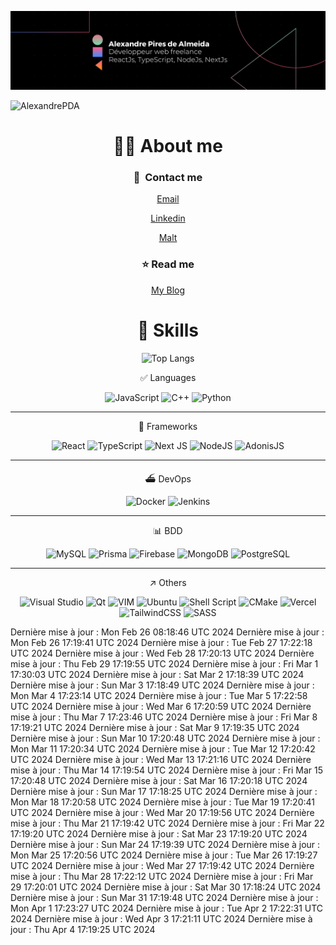 ![Description de l'image](./banniereLK.png)

<p align="left"> <img src="https://komarev.com/ghpvc/?username=AlexandrePDA&label=Profile%20views&color=0e75b6&style=flat" alt="AlexandrePDA" /> </p>

<div align="center">
  
# 👋🏽 About me

### 💌  **Contact me**
  
  [Email](mailto:al.piresdealmeida@gmail.com)
  
  [Linkedin](www.linkedin.com/in/alexandre-pires-de-almeida)
  
[Malt](https://www.malt.fr/profile/alexandrepiresdealmeida)
 
### ⭐️ **Read me** 

[My Blog](https://alexandre-blog.vercel.app)



                    

# 🦾 Skills


  

![Top Langs](https://github-readme-stats.vercel.app/api/top-langs/?username=alexandrePDA&layout=compact)


✅ Languages

![JavaScript](https://img.shields.io/badge/javascript-%23323330.svg?style=for-the-badge&logo=javascript&logoColor=%23F7DF1E)
![C++](https://img.shields.io/badge/c++-%2300599C.svg?style=for-the-badge&logo=c%2B%2B&logoColor=white)
![Python](https://img.shields.io/badge/python-3670A0?style=for-the-badge&logo=python&logoColor=ffdd54)

---

🧩 Frameworks

![React](https://img.shields.io/badge/react-%2320232a.svg?style=for-the-badge&logo=react&logoColor=%2361DAFB)
![TypeScript](https://img.shields.io/badge/typescript-%23007ACC.svg?style=for-the-badge&logo=typescript&logoColor=white)
![Next JS](https://img.shields.io/badge/Next-black?style=for-the-badge&logo=next.js&logoColor=white)
![NodeJS](https://img.shields.io/badge/node.js-6DA55F?style=for-the-badge&logo=node.js&logoColor=white)
![AdonisJS](https://img.shields.io/badge/adonis%20js-220052?style=for-the-badge&logo=adonisjs&logoColor=white)

---

⛴️ DevOps

![Docker](https://img.shields.io/badge/Docker-2CA5E0?style=for-the-badge&logo=docker&logoColor=white)
![Jenkins](https://img.shields.io/badge/Jenkins-D24939?style=for-the-badge&logo=Jenkins&logoColor=white)

---

📊 BDD
  
![MySQL](https://img.shields.io/badge/mysql-%2300f.svg?style=for-the-badge&logo=mysql&logoColor=white)
![Prisma](https://img.shields.io/badge/Prisma-3982CE?style=for-the-badge&logo=Prisma&logoColor=white)
![Firebase](https://img.shields.io/badge/Firebase-039BE5?style=for-the-badge&logo=Firebase&logoColor=white)
![MongoDB](https://img.shields.io/badge/MongoDB-%234ea94b.svg?style=for-the-badge&logo=mongodb&logoColor=white)
![PostgreSQL](https://img.shields.io/badge/PostgreSQL-316192?style=for-the-badge&logo=postgresql&logoColor=white)

---


↗️ Others

![Visual Studio](https://img.shields.io/badge/Visual%20Studio-5C2D91.svg?style=for-the-badge&logo=visual-studio&logoColor=white)
![Qt](https://img.shields.io/badge/Qt-%23217346.svg?style=for-the-badge&logo=Qt&logoColor=white)
![VIM](https://img.shields.io/badge/VIM-%2311AB00.svg?&style=for-the-badge&logo=vim&logoColor=white)
![Ubuntu](https://img.shields.io/badge/Ubuntu-E95420?style=for-the-badge&logo=ubuntu&logoColor=white)
![Shell Script](https://img.shields.io/badge/shell_script-%23121011.svg?style=for-the-badge&logo=gnu-bash&logoColor=white)
![CMake](https://img.shields.io/badge/CMake-%23008FBA.svg?style=for-the-badge&logo=cmake&logoColor=white)
![Vercel](https://img.shields.io/badge/vercel-%23000000.svg?style=for-the-badge&logo=vercel&logoColor=white)
![TailwindCSS](https://img.shields.io/badge/tailwindcss-%2338B2AC.svg?style=for-the-badge&logo=tailwind-css&logoColor=white)
![SASS](https://img.shields.io/badge/SASS-hotpink.svg?style=for-the-badge&logo=SASS&logoColor=white)

 
</div>


Dernière mise à jour : Mon Feb 26 08:18:46 UTC 2024
Dernière mise à jour : Mon Feb 26 17:19:41 UTC 2024
Dernière mise à jour : Tue Feb 27 17:22:18 UTC 2024
Dernière mise à jour : Wed Feb 28 17:20:13 UTC 2024
Dernière mise à jour : Thu Feb 29 17:19:55 UTC 2024
Dernière mise à jour : Fri Mar  1 17:30:03 UTC 2024
Dernière mise à jour : Sat Mar  2 17:18:39 UTC 2024
Dernière mise à jour : Sun Mar  3 17:18:49 UTC 2024
Dernière mise à jour : Mon Mar  4 17:23:14 UTC 2024
Dernière mise à jour : Tue Mar  5 17:22:58 UTC 2024
Dernière mise à jour : Wed Mar  6 17:20:59 UTC 2024
Dernière mise à jour : Thu Mar  7 17:23:46 UTC 2024
Dernière mise à jour : Fri Mar  8 17:19:21 UTC 2024
Dernière mise à jour : Sat Mar  9 17:19:35 UTC 2024
Dernière mise à jour : Sun Mar 10 17:20:48 UTC 2024
Dernière mise à jour : Mon Mar 11 17:20:34 UTC 2024
Dernière mise à jour : Tue Mar 12 17:20:42 UTC 2024
Dernière mise à jour : Wed Mar 13 17:21:16 UTC 2024
Dernière mise à jour : Thu Mar 14 17:19:54 UTC 2024
Dernière mise à jour : Fri Mar 15 17:20:48 UTC 2024
Dernière mise à jour : Sat Mar 16 17:20:18 UTC 2024
Dernière mise à jour : Sun Mar 17 17:18:25 UTC 2024
Dernière mise à jour : Mon Mar 18 17:20:58 UTC 2024
Dernière mise à jour : Tue Mar 19 17:20:41 UTC 2024
Dernière mise à jour : Wed Mar 20 17:19:56 UTC 2024
Dernière mise à jour : Thu Mar 21 17:19:42 UTC 2024
Dernière mise à jour : Fri Mar 22 17:19:20 UTC 2024
Dernière mise à jour : Sat Mar 23 17:19:20 UTC 2024
Dernière mise à jour : Sun Mar 24 17:19:39 UTC 2024
Dernière mise à jour : Mon Mar 25 17:20:56 UTC 2024
Dernière mise à jour : Tue Mar 26 17:19:27 UTC 2024
Dernière mise à jour : Wed Mar 27 17:19:42 UTC 2024
Dernière mise à jour : Thu Mar 28 17:22:12 UTC 2024
Dernière mise à jour : Fri Mar 29 17:20:01 UTC 2024
Dernière mise à jour : Sat Mar 30 17:18:24 UTC 2024
Dernière mise à jour : Sun Mar 31 17:19:48 UTC 2024
Dernière mise à jour : Mon Apr  1 17:23:27 UTC 2024
Dernière mise à jour : Tue Apr  2 17:22:31 UTC 2024
Dernière mise à jour : Wed Apr  3 17:21:11 UTC 2024
Dernière mise à jour : Thu Apr  4 17:19:25 UTC 2024
